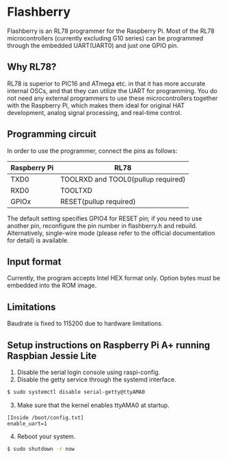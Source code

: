 # Flashberry

Flashberry is an RL78 programmer for the Raspberry Pi.
Most of the RL78 microcontrollers (currently excluding G10 series) can be programmed
through the embedded UART(UART0) and just one GPIO pin.

## Why RL78?

RL78 is superior to PIC16 and ATmega etc. in that it has more accurate internal OSCs,
and that they can utilize the UART for programming.
You do not need any external programmers to use these microcontrollers together with the Raspberry Pi,
which makes them ideal for original HAT development, analog signal processing, and real-time control.

## Programming circuit

In order to use the programmer, connect the pins as follows:

| Raspberry Pi | RL78 |
|---|---|
| TXD0 | TOOLRXD and TOOL0(pullup required) |
| RXD0 | TOOLTXD |
| GPIOx | RESET(pullup required) |

The default setting specifies GPIO4 for RESET pin; if you need to use another pin, reconfigure the pin number in flashberry.h and rebuild.
Alternatively, single-wire mode (please refer to the official documentation for detail) is available.

## Input format

Currently, the program accepts Intel HEX format only.
Option bytes must be embedded into the ROM image.

## Limitations

Baudrate is fixed to 115200 due to hardware limitations.

## Setup instructions on Raspberry Pi A+ running Raspbian Jessie Lite

1. Disable the serial login console using raspi-config.
2. Disable the getty service through the systemd interface.
```bash
$ sudo systemctl disable serial-getty@ttyAMA0
```
3. Make sure that the kernel enables ttyAMA0 at startup.
```
[Inside /boot/config.txt]
enable_uart=1
```
4. Reboot your system.
```bash
$ sudo shutdown -r now
```
